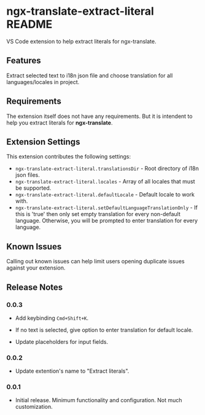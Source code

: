 # ngx-translate-extract-literal README

VS Code extension to help extract literals for ngx-translate.

## Features

Extract selected text to i18n json file and choose translation for all languages/locales in project.

## Requirements

The extension itself does not have any requirements. But it is intendent to help you extract literals for **ngx-translate**.

## Extension Settings

This extension contributes the following settings:

* `ngx-translate-extract-literal.translationsDir` - Root directory of i18n json files.
* `ngx-translate-extract-literal.locales` - Array of all locales that must be supported.
* `ngx-translate-extract-literal.defaultLocale` - Default locale to work with.
* `ngx-translate-extract-literal.setDefaultLanguageTranslationOnly` - If this is 'true' then only set empty translation for every non-default language. Otherwise, you will be prompted to enter translation for every language.

## Known Issues

Calling out known issues can help limit users opening duplicate issues against your extension.

## Release Notes

### 0.0.3

* Add keybinding `Cmd+Shift+K`.

* If no text is selected, give option to enter translation for default locale.

* Update placeholders for input fields.

### 0.0.2

* Update extention's name to "Extract literals".

### 0.0.1

* Initial release. Minimum functionality and configuration. Not much customization.
